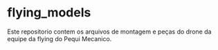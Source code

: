 # flying_models
 
Este repositorio contem os arquivos de montagem e peças do drone da equipe da flying do Pequi Mecanico.
